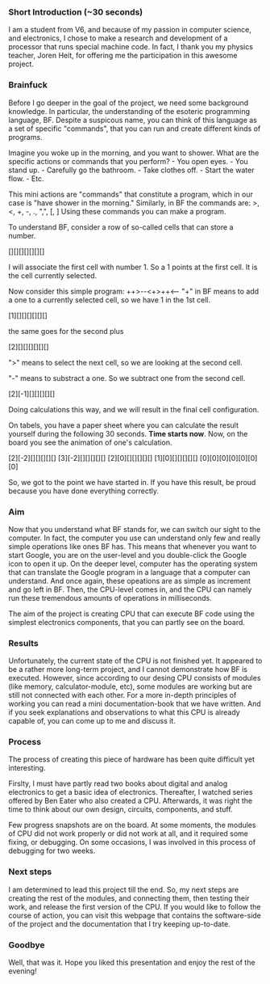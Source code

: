 ### Short Introduction (~30 seconds)
I am a student from V6, and because of my passion in computer science, and electronics, I chose to make a research and development of a processor that runs special machine code. In fact, I thank you my physics teacher, Joren Heit, for offering me the participation in this awesome project.

### Brainfuck 
Before I go deeper in the goal of the project, we need some background knowledge. In particular, the understanding of the esoteric programming language, BF. Despite a suspicous name, you can think of this language as a set of specific "commands", that you can run and create different kinds of programs. 

Imagine you woke up in the morning, and you want to shower. What are the specific actions or commands that you perform?
    - You open eyes.
    - You stand up.
    - Carefully go the bathroom.
    - Take clothes off.
    - Start the water flow.
    - Etc.

This mini actions are "commands" that constitute a program, which in our case is "have shower in the morning." 
Similarly, in BF the commands are: >, <, +, -, ., ",", [, ]
Using these commands you can make a program. 

To understand BF, consider a row of so-called cells that can store a number. 

[][][][][][][]

I will associate the first cell with number 1. So a 1 points at the first cell. It is the cell currently selected.

Now consider this simple program: ++>--<+>++<--
"+" in BF means to add a one to a currently selected cell, so we have 1 in the 1st cell.

[1][][][][][][]

the same goes for the second plus

[2][][][][][][]

">" means to select the next cell, so we are looking at the second cell. 

"-" means to substract a one. So we subtract one from the second cell.

[2][-1][][][][][]

Doing calculations this way, and we will result in the final cell configuration.

On tabels, you have a paper sheet where you can calculate the result yourself during the following 30 seconds. **Time starts now**. Now, on the board you see the animation of one's calculation.

[2][-2][][][][][]
[3][-2][][][][][]
[2][0][][][][][]
[1][0][][][][][]
[0][0][0][0][0][0][0]

So, we got to the point we have started in. If you have this result, be proud because you have done everything correctly.

### Aim 
Now that you understand what BF stands for, we can switch our sight to the computer. In fact, the computer you use can understand only few and really simple operations like ones BF has. This means that whenever you want to start Google, you are on the user-level and you double-click the Google icon to open it up. On the deeper level, computer has the operating system that can translate the Google program in a language that a computer can understand. And once again, these opeations are as simple as increment and go left in BF. Then, the CPU-level comes in, and the CPU can namely run these tremendous amounts of operations in milliseconds. 

The aim of the project is creating CPU that can execute BF code using the simplest electronics components, that you can partly see on the board. 

### Results
Unfortunately, the current state of the CPU is not finished yet. It appeared to be a rather more long-term project, and I cannot demonstrate how BF is executed. However, since according to our desing CPU consists of modules (like memory, calculator-module, etc), some modules are working but are still not connected with each other. For a more in-depth principles of working you can read a mini documentation-book that we have written. And if you seek explanations and observations to what this CPU is already capable of, you can come up to me and discuss it.  

### Process
The process of creating this piece of hardware has been quite difficult yet interesting. 

Firslty, I must have partly read two books about digital and analog electronics to get a basic idea of electronics. Thereafter, I watched series offered by Ben Eater who also created a CPU. Afterwards, it was right the time to think about our own design, circuits, components, and stuff. 

Few progress snapshots are on the board. At some moments, the modules of CPU did not work properly or did not work at all, and it required some fixing, or debugging. On some occasions, I was involved in this process of debugging for two weeks. 

### Next steps
I am determined to lead this project till the end. So, my next steps are creating the rest of the modules, and connecting them, then testing their work, and release the first version of the CPU. If you would like to follow the course of action, you can visit this webpage that contains the software-side of the project and the documentation that I try keeping up-to-date.

### Goodbye
Well, that was it. Hope you liked this presentation and enjoy the rest of the evening! 